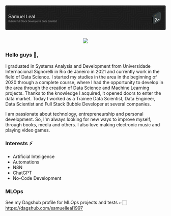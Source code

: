 # ![](https://github.com/osamuelleal/osamuelleal/blob/main/github-header-image.png)

<div>
  <p align="center">
    <a href="https://www.linkedin.com/in/samuel-leal/" target="_blank"><img src="https://img.shields.io/badge/-LinkedIn-%230077B5?style=for-the-badge&logo=linkedin&logoColor=white" target="_blank"></a>
</div>






### Hello guys 👋,


I graduated in Systems Analysis and Development from Universidade Internacional Signorelli in Rio de Janeiro in 2021 and currently work in the field of Data Science. I started my studies in the area in the beginning of 2020 through a complete course, where I had the opportunity to develop in the area through the creation of Data Science and Machine Learning projects. Thanks to the knowledge I acquired, it opened doors to enter the data market. Today I worked as a Trainee Data Scientist, Data Engineer, Data Scientist and Full Stack Bubble Developer at several companies.

</ul>
I am passionate about technology, entrepreneurship and personal development. So, I'm always looking for new ways to improve myself, through books, media and others. I also love making electronic music and playing video games.</ul>

### Interests ⚡

<ul>
  <li>Artificial Inteligence</li>
  <li>Automations</li>
  <li>N8N</li>
  <li>ChatGPT</li>
  <li>No-Code Development</li>  
</ul>

### MLOps
See my Dagshub profile for MLOps projects and tests 👉🏻
https://dagshub.com/samuelleal1997


<!---### 🧐 My Github stats...

 <div>
   <a href="https://github.com/osamuelleal">
   <img height="175em" src="https://github-readme-stats.vercel.app/api?username=letpires&show_icons=true&theme=radical&include_all_commits=true&count_private=true"/>
   <img height="175em" src="https://github-readme-stats.vercel.app/api/top-langs/?username=letpires&layout=compact&langs_count=16&theme=radical"/>
<div>
--->
  
 
 <!--- ![Snake animation](https://github.com/letpires/letpires/blob/output/github-contribution-grid-snake.svg) --->

